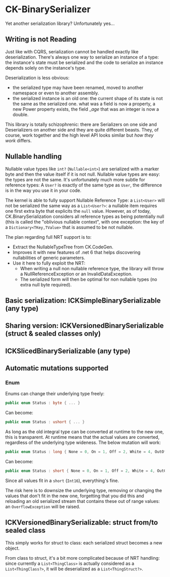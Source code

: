 # CK-BinarySerializer

Yet another serialization library? Unfortunately yes...

## Writing is not Reading

Just like with CQRS, serialization cannot be handled exactly like deserialization. There's always one way to 
serialize an instance of a type: the instance's state must be serialized and the code to serialize an instance
depends solely on the instance's type. 

Deserialization is less obvious: 
 - the serialized type may have been renamed, moved to another namespace or even to another assembly.
 - the serialized instance is an old one: the current shape of its state is not the same as the serialized one. 
   what was a field is now a property, a new Power property exists, the field __age_ that was an integer is now a double.

This library is totally schizophrenic: there are Serializers on one side and Deserializers on another side and they 
are quite different beasts. They, of course, work together and the high level API looks similar but _how they work_ differs. 

## Nullable handling

Nullable value types like `int?` (`Nullable<int>`) are serialized with a marker byte and then the value itself if it is not null. 
Nullable value types are easy: the types are not the same. It's unfortunately much more subtle for reference types: A `User?` is 
exactly of the same type as `User`, the difference is in the way you use it in your code.

The kernel is able to fully support Nullable Reference Type: a `List<User>` will not be serialized the same way as a 
`List<User?>`: a nullable item requires one first extra byte that explicits the `null` value. However, as of today, 
CK.BinarySerialization considers all reference types as being potentially null (this is called the "oblivious nullable context",
with one exception: the key of a `Dictionary<TKey,TValue>` that is assumed to be not nullable.

The plan regarding full NRT support is to:
- Extract the NullableTypeTree from CK.CodeGen.
- Improves it with new features of .net 6 that helps discovering nullabilities of generic parameters.
- Use it here to fully exploit the NRT:
    - When writing a null non nullable reference type, the library will throw a NullReferenceException or an InvalidDataException.
    - The serialized form will then be optimal for non nullable types (no extra null byte required).

## Basic serialization: ICKSimpleBinarySerializable (any type)

## Sharing version: ICKVersionedBinarySerializable (struct & sealed classes only)

## ICKSlicedBinarySerializable (any type)


## Automatic mutations supported

### Enum
Enums can change their underlying type freely:
```c#
public enum Status : byte { ... }
```
Can become:
```c#
public enum Status : ushort { ... }
```
As long as the old integral type can be converted at runtime to the new one, this is transparent. At runtime means that 
the actual values are converted, regardless of the underlying type wideness. The below mutation will work:
```c#
public enum Status : long { None = 0, On = 1, Off = 2, White = 4, OutOfRange = -5, OutOfOrder = 3712 }
```
Can become:
```c#
public enum Status : short { None = 0, On = 1, Off = 2, White = 4, OutOfRange = -5, OutOfOrder = 3712 }
```
Since all values fit in a `short` (`Int16`), everything's fine. 

The risk here is to downsize the underlying type, removing or changing the values that don't fit in the new one, forgetting
that you did this and reloading an old serialized stream that contains these out of range values: an `OverflowException` will
be raised.

## ICKVersionedBinarySerializable: struct from/to sealed class
This simply works for struct to class: each serialized struct becomes a new object.

From class to struct, it's a bit more complicated because of NRT handling: since currently a `List<ThingClass>` is actually
considered as a `List<ThingClass?>`, it will be deserialized as a `List<ThingStruct?>`.


 

